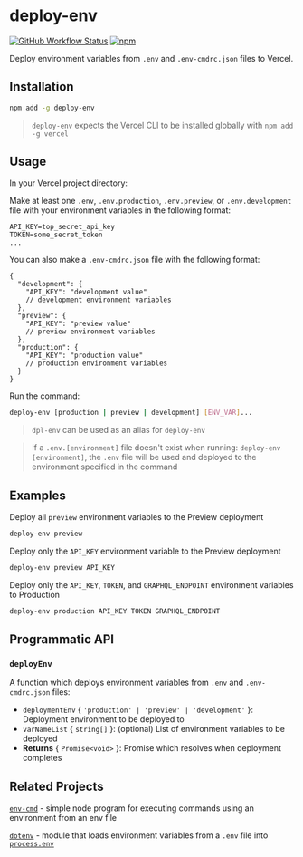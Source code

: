 # deploy-env

[![GitHub Workflow Status](https://img.shields.io/github/workflow/status/Pytal/deploy-env/Publish?label=CI&style=for-the-badge)](https://github.com/Pytal/deploy-env/actions) [![npm](https://img.shields.io/npm/v/deploy-env?style=for-the-badge)](https://www.npmjs.com/package/deploy-env)

Deploy environment variables from `.env` and `.env-cmdrc.json` files to Vercel.

## Installation

```bash
npm add -g deploy-env
```

> `deploy-env` expects the Vercel CLI to be installed globally with `npm add -g vercel`

## Usage

In your Vercel project directory:

Make at least one `.env`, `.env.production`, `.env.preview`, or `.env.development` file with your environment variables in the following format:

```env
API_KEY=top_secret_api_key
TOKEN=some_secret_token
...
```

You can also make a `.env-cmdrc.json` file with the following format:

```jsonc
{
  "development": {
    "API_KEY": "development value"
    // development environment variables
  },
  "preview": {
    "API_KEY": "preview value"
    // preview environment variables
  },
  "production": {
    "API_KEY": "production value"
    // production environment variables
  }
}
```

Run the command:

```bash
deploy-env [production | preview | development] [ENV_VAR]...
```

> `dpl-env` can be used as an alias for `deploy-env`

> If a `.env.[environment]` file doesn't exist when running: `deploy-env [environment]`, the `.env` file will be used and deployed to the environment specified in the command

## Examples

Deploy all `preview` environment variables to the Preview deployment

```bash
deploy-env preview
```

Deploy only the `API_KEY` environment variable to the Preview deployment

```bash
deploy-env preview API_KEY
```

Deploy only the `API_KEY`, `TOKEN`, and `GRAPHQL_ENDPOINT` environment variables to Production

```bash
deploy-env production API_KEY TOKEN GRAPHQL_ENDPOINT
```

## Programmatic API

### `deployEnv`

A function which deploys environment variables from `.env` and `.env-cmdrc.json` files:

- `deploymentEnv` { `'production' | 'preview' | 'development'` }: Deployment environment to be deployed to
- `varNameList` { `string[]` }: (optional) List of environment variables to be deployed
- **Returns** { `Promise<void>` }: Promise which resolves when deployment completes

## Related Projects

[`env-cmd`](https://github.com/toddbluhm/env-cmd) - simple node program for executing commands using an environment from an env file

[`dotenv`](https://github.com/motdotla/dotenv) - module that loads environment variables from a `.env` file into [`process.env`](https://nodejs.org/docs/latest/api/process.html#process_process_env)
